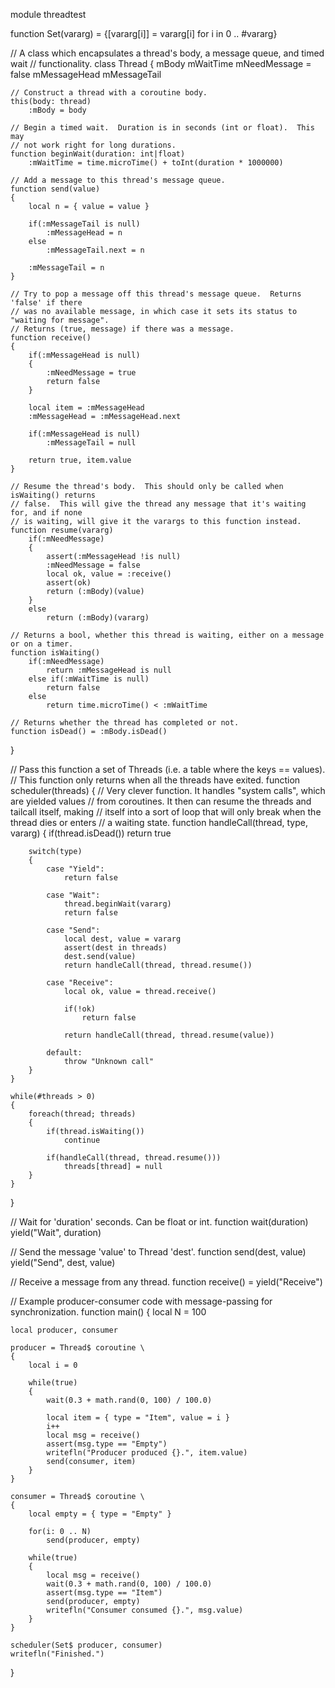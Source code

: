 module threadtest

function Set(vararg) = {[vararg[i]] = vararg[i] for i in 0 .. #vararg}

// A class which encapsulates a thread's body, a message queue, and timed wait
// functionality.
class Thread
{
	mBody
	mWaitTime
	mNeedMessage = false
	mMessageHead
	mMessageTail

	// Construct a thread with a coroutine body.
	this(body: thread)
		:mBody = body

	// Begin a timed wait.  Duration is in seconds (int or float).  This may
	// not work right for long durations.
	function beginWait(duration: int|float)
		:mWaitTime = time.microTime() + toInt(duration * 1000000)

	// Add a message to this thread's message queue.
	function send(value)
	{
		local n = { value = value }

		if(:mMessageTail is null)
			:mMessageHead = n
		else
			:mMessageTail.next = n

		:mMessageTail = n
	}

	// Try to pop a message off this thread's message queue.  Returns 'false' if there
	// was no available message, in which case it sets its status to "waiting for message".
	// Returns (true, message) if there was a message.
	function receive()
	{
		if(:mMessageHead is null)
		{
			:mNeedMessage = true
			return false
		}

		local item = :mMessageHead
		:mMessageHead = :mMessageHead.next

		if(:mMessageHead is null)
			:mMessageTail = null

		return true, item.value
	}

	// Resume the thread's body.  This should only be called when isWaiting() returns
	// false.  This will give the thread any message that it's waiting for, and if none
	// is waiting, will give it the varargs to this function instead.
	function resume(vararg)
		if(:mNeedMessage)
		{
			assert(:mMessageHead !is null)
			:mNeedMessage = false
			local ok, value = :receive()
			assert(ok)
			return (:mBody)(value)
		}
		else
			return (:mBody)(vararg)

	// Returns a bool, whether this thread is waiting, either on a message or on a timer.
	function isWaiting()
		if(:mNeedMessage)
			return :mMessageHead is null
		else if(:mWaitTime is null)
			return false
		else
			return time.microTime() < :mWaitTime

	// Returns whether the thread has completed or not.
	function isDead() = :mBody.isDead()
}

// Pass this function a set of Threads (i.e. a table where the keys == values).
// This function only returns when all the threads have exited.
function scheduler(threads)
{
	// Very clever function.  It handles "system calls", which are yielded values
	// from coroutines.  It then can resume the threads and tailcall itself, making
	// itself into a sort of loop that will only break when the thread dies or enters
	// a waiting state.
	function handleCall(thread, type, vararg)
	{
		if(thread.isDead())
			return true

		switch(type)
		{
			case "Yield":
				return false

			case "Wait":
				thread.beginWait(vararg)
				return false

			case "Send":
				local dest, value = vararg
				assert(dest in threads)
				dest.send(value)
				return handleCall(thread, thread.resume())

			case "Receive":
				local ok, value = thread.receive()

				if(!ok)
					return false

				return handleCall(thread, thread.resume(value))

			default:
				throw "Unknown call"
		}
	}

	while(#threads > 0)
	{
		foreach(thread; threads)
		{
			if(thread.isWaiting())
				continue

			if(handleCall(thread, thread.resume()))
				threads[thread] = null
		}
	}
}

// Wait for 'duration' seconds.  Can be float or int.
function wait(duration)
	yield("Wait", duration)

// Send the message 'value' to Thread 'dest'.
function send(dest, value)
	yield("Send", dest, value)

// Receive a message from any thread.
function receive() = yield("Receive")

// Example producer-consumer code with message-passing for synchronization.
function main()
{
	local N = 100

	local producer, consumer

	producer = Thread$ coroutine \
	{
		local i = 0

		while(true)
		{
			wait(0.3 + math.rand(0, 100) / 100.0)

			local item = { type = "Item", value = i }
			i++
			local msg = receive()
			assert(msg.type == "Empty")
			writefln("Producer produced {}.", item.value)
			send(consumer, item)
		}
	}

	consumer = Thread$ coroutine \
	{
		local empty = { type = "Empty" }

		for(i: 0 .. N)
			send(producer, empty)

		while(true)
		{
			local msg = receive()
			wait(0.3 + math.rand(0, 100) / 100.0)
			assert(msg.type == "Item")
			send(producer, empty)
			writefln("Consumer consumed {}.", msg.value)
		}
	}

	scheduler(Set$ producer, consumer)
	writefln("Finished.")
}